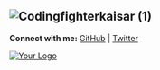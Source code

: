 ![Codingfighterkaisar (1)](https://github.com/CodingFighterKaisar/Coding-Fighter-from-Bangladesh/assets/148694769/b9c89d1d-8188-417f-a8ab-95d568984e36)
-------------------------------------------------------------------------------------------------------------------------------------------------------

**Connect with me:** [GitHub](https://github.com/CodingFighterKaisar) | [Twitter](https://twitter.com/LinuxBieKaisar)


[![Your Logo](link_to_your_logo_image)](https://github.com/yourusername)

